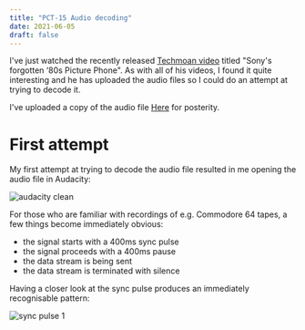 ```yaml
---
title: "PCT-15 Audio decoding"
date: 2021-06-05
draft: false
---
```


I've just watched the recently released [Techmoan video](https://youtu.be/8_Yz0TT439Q) titled "Sony's forgotten ‘80s Picture Phone". As with all of his videos, I found it quite interesting and he has uploaded the audio files so I could do an attempt at trying to decode it.

I've uploaded a copy of the audio file [Here](PCT-15-AUDIO.wav) for posterity.

# First attempt

My first attempt at trying to decode the audio file resulted in me opening the audio file in Audacity:

![audacity clean](audacity_clean.png)

For those who are familiar with recordings of e.g. Commodore 64 tapes, a few things become immediately obvious:

- the signal starts with a 400ms sync pulse
- the signal proceeds with a 400ms pause
- the data stream is being sent
- the data stream is terminated with silence

Having a closer look at the sync pulse produces an immediately recognisable pattern:

![sync pulse 1](sync_pulse_1.pmg)



